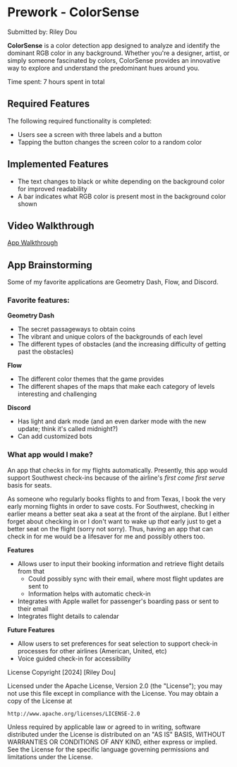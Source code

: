 # Prework - ColorSense
Submitted by: Riley Dou

**ColorSense** is a color detection app designed to analyze and identify the dominant RGB color in any background. Whether you're a designer, artist, or simply someone fascinated by colors, ColorSense provides an innovative way to explore and understand the predominant hues around you.

Time spent: 7 hours spent in total

## Required Features
The following required functionality is completed:

- Users see a screen with three labels and a button
- Tapping the button changes the screen color to a random color

## Implemented Features
- The text changes to black or white depending on the background color for improved readability
- A bar indicates what RGB color is present most in the background color shown

## Video Walkthrough
[App Walkthrough](https://i.imgur.com/LSPHVze.gif)

## App Brainstorming 

Some of my favorite applications are Geometry Dash, Flow, and Discord.

### Favorite features:
**Geometry Dash**
- The secret passageways to obtain coins
- The vibrant and unique colors of the backgrounds of each level
- The different types of obstacles (and the increasing difficulty of getting past the obstacles)

**Flow**
- The different color themes that the game provides
- The different shapes of the maps that make each category of levels interesting and challenging

**Discord**
- Has light and dark mode (and an even darker mode with the new update; think it's called midnight?)
- Can add customized bots

### What app would I make?

An app that checks in for my flights automatically. Presently, this app would support Southwest check-ins because of the airline's *first come first serve* basis for seats.

As someone who regularly books flights to and from Texas, I book the very early morning flights in order to save costs. For Southwest, checking in earlier means a better seat aka a seat at the front of the airplane. But I either forget about checking in or I don't want to wake up *that* early just to get a better seat on the flight (sorry not sorry). Thus, having an app that can check in for me would be a lifesaver for me and possibly others too.

**Features**
- Allows user to input their booking information and retrieve flight details from that
    - Could possibly sync with their email, where most flight updates are sent to
    - Information helps with automatic check-in
- Integrates with Apple wallet for passenger's boarding pass or sent to their email
- Integrates flight details to calendar

**Future Features**
- Allow users to set preferences for seat selection to support check-in processes for other airlines (American, United, etc)
- Voice guided check-in for accessibility

License
Copyright [2024] [Riley Dou]

Licensed under the Apache License, Version 2.0 (the "License");
you may not use this file except in compliance with the License.
You may obtain a copy of the License at

    http://www.apache.org/licenses/LICENSE-2.0

Unless required by applicable law or agreed to in writing, software
distributed under the License is distributed on an "AS IS" BASIS,
WITHOUT WARRANTIES OR CONDITIONS OF ANY KIND, either express or implied.
See the License for the specific language governing permissions and
limitations under the License.
